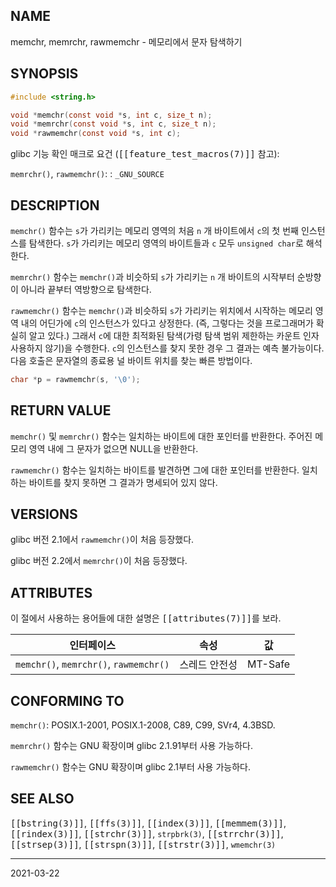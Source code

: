 ## NAME

memchr, memrchr, rawmemchr - 메모리에서 문자 탐색하기

## SYNOPSIS

```c
#include <string.h>

void *memchr(const void *s, int c, size_t n);
void *memrchr(const void *s, int c, size_t n);
void *rawmemchr(const void *s, int c);
```

glibc 기능 확인 매크로 요건 (<tt>[[feature_test_macros(7)]]</tt> 참고):

`memrchr()`, `rawmemchr()`:
:   `_GNU_SOURCE`

## DESCRIPTION

`memchr()` 함수는 `s`가 가리키는 메모리 영역의 처음 `n` 개 바이트에서 `c`의 첫 번째 인스턴스를 탐색한다. `s`가 가리키는 메모리 영역의 바이트들과 `c` 모두 `unsigned char`로 해석한다.

`memrchr()` 함수는 `memchr()`과 비슷하되 `s`가 가리키는 `n` 개 바이트의 시작부터 순방향이 아니라 끝부터 역방향으로 탐색한다.

`rawmemchr()` 함수는 `memchr()`과 비슷하되 `s`가 가리키는 위치에서 시작하는 메모리 영역 내의 어딘가에 `c`의 인스턴스가 있다고 상정한다. (즉, 그렇다는 것을 프로그래머가 확실히 알고 있다.) 그래서 `c`에 대한 최적화된 탐색(가령 탐색 범위 제한하는 카운트 인자 사용하지 않기)을 수행한다. `c`의 인스턴스를 찾지 못한 경우 그 결과는 예측 불가능이다. 다음 호출은 문자열의 종료용 널 바이트 위치를 찾는 빠른 방법이다.

```c
char *p = rawmemchr(s, '\0');
```

## RETURN VALUE

`memchr()` 및 `memrchr()` 함수는 일치하는 바이트에 대한 포인터를 반환한다. 주어진 메모리 영역 내에 그 문자가 없으면 NULL을 반환한다.

`rawmemchr()` 함수는 일치하는 바이트를 발견하면 그에 대한 포인터를 반환한다. 일치하는 바이트를 찾지 못하면 그 결과가 명세되어 있지 않다.

## VERSIONS

glibc 버전 2.1에서 `rawmemchr()`이 처음 등장했다.

glibc 버전 2.2에서 `memrchr()`이 처음 등장했다.

## ATTRIBUTES

이 절에서 사용하는 용어들에 대한 설명은 <tt>[[attributes(7)]]</tt>를 보라.

| 인터페이스 | 속성 | 값 |
| --- | --- | --- |
| `memchr()`, `memrchr()`, `rawmemchr()` | 스레드 안전성 | MT-Safe |

## CONFORMING TO

`memchr()`: POSIX.1-2001, POSIX.1-2008, C89, C99, SVr4, 4.3BSD.

`memrchr()` 함수는 GNU 확장이며 glibc 2.1.91부터 사용 가능하다.

`rawmemchr()` 함수는 GNU 확장이며 glibc 2.1부터 사용 가능하다.

## SEE ALSO

<tt>[[bstring(3)]]</tt>, <tt>[[ffs(3)]]</tt>, <tt>[[index(3)]]</tt>, <tt>[[memmem(3)]]</tt>, <tt>[[rindex(3)]]</tt>, <tt>[[strchr(3)]]</tt>, `strpbrk(3)`, <tt>[[strrchr(3)]]</tt>, <tt>[[strsep(3)]]</tt>, <tt>[[strspn(3)]]</tt>, <tt>[[strstr(3)]]</tt>, `wmemchr(3)`

----

2021-03-22

